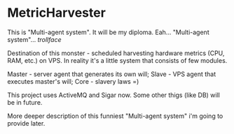 MetricHarvester
===============
This is "Multi-agent system". It will be my diploma. Eah... "Multi-agent system"... *trollface*

Destination of this monster - scheduled harvesting hardware metrics (CPU, RAM, etc.) on VPS.
In reality it's a little system that consists of few modules.

Master  - server agent that generates its own will;
Slave   - VPS agent that executes master's will;
Core    - slavery laws =)

This project uses ActiveMQ and Sigar now. Some other thigs (like DB) will be in future.

More deeper description of this funniest "Multi-agent system" i'm going to provide later.

